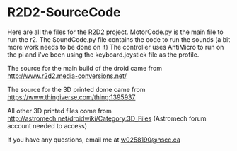 # R2D2-SourceCode
Here are all the files for the R2D2 project.
MotorCode.py is the main file to run the r2. The SoundCode.py file contains the code to run the sounds (a bit more work needs to be done on it)
The controller uses AntiMicro to run on the pi and i've been using the keyboard.joystick file as the profile. 

The source for the main build of the droid came from http://www.r2d2.media-conversions.net/

The source for the 3D printed dome came from https://www.thingiverse.com/thing:1395937

All other 3D printed files come from http://astromech.net/droidwiki/Category:3D_Files (Astromech forum account needed to access)

If you have any questions, email me at w0258190@nscc.ca

